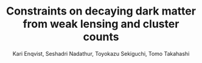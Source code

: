 ---
number: "28"
title: "Constraints on decaying dark matter from weak lensing and cluster counts"
arxiv_link: "https://arxiv.org/abs/1906.09112"
arxiv_id: "1906.09112"
author: "Kari Enqvist, Seshadri Nadathur, Toyokazu Sekiguchi, Tomo Takahashi"
reviewed: True
journal: "JCAP, 4, 015 (2020)"
---
